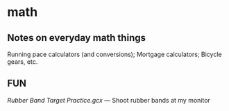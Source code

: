 # math

## Notes on everyday math things
Running pace calculators (and conversions); Mortgage calculators; Bicycle gears, etc.





## FUN

*Rubber Band Target Practice.gcx* — Shoot rubber bands at my monitor